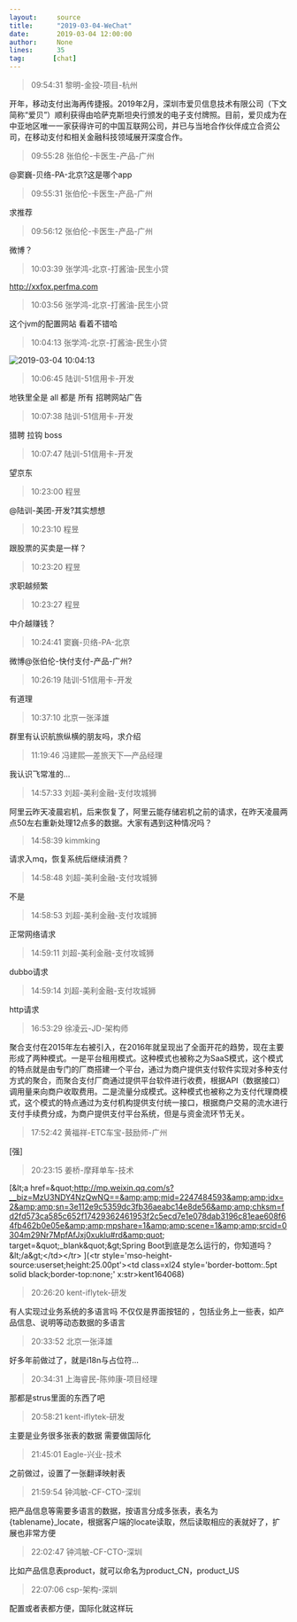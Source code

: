 ```yaml
---
layout:     source 
title:      "2019-03-04-WeChat"
date:       2019-03-04 12:00:00
author:     None
lines:      35 
tag:       [chat]
---
```

> 09:54:31  黎明-金投-项目-杭州  
   
开年，移动支付出海再传捷报。2019年2月，深圳市爱贝信息技术有限公司（下文简称“爱贝”）顺利获得由哈萨克斯坦央行颁发的电子支付牌照。目前，爱贝成为在中亚地区唯一一家获得许可的中国互联网公司，并已与当地合作伙伴成立合资公司，在移动支付和相关金融科技领域展开深度合作。  
   
> 09:55:28  张伯伦-卡医生-产品-广州  
   
@窦巍-贝络-PA-北京?这是哪个app  
   
> 09:55:31  张伯伦-卡医生-产品-广州  
   
求推荐  
   
> 09:56:12  张伯伦-卡医生-产品-广州  
   
微博？  
   
> 10:03:39  张学鸿-北京-打酱油-民生小贷  
   
http://xxfox.perfma.com  
   
> 10:03:56  张学鸿-北京-打酱油-民生小贷  
   
这个jvm的配置网站 看着不错哈  
   
> 10:04:13  张学鸿-北京-打酱油-民生小贷  
   
![2019-03-04 10:04:13](http://static.cocolian.cn/img/20190304_100413.png) 
   
> 10:06:45  陆训-51信用卡-开发  
   
地铁里全是 all 都是 所有 招聘网站广告  
   
> 10:07:38  陆训-51信用卡-开发  
   
猎聘 拉钩 boss  
   
> 10:07:47  陆训-51信用卡-开发  
   
望京东  
   
> 10:23:00  程昱  
   
@陆训-美团-开发?其实想想  
   
> 10:23:10  程昱  
   
跟股票的买卖是一样？  
   
> 10:23:20  程昱  
   
求职越频繁  
   
> 10:23:27  程昱  
   
中介越赚钱？  
   
> 10:24:41  窦巍-贝络-PA-北京  
   
微博@张伯伦-快付支付-产品-广州?  
   
> 10:26:19  陆训-51信用卡-开发  
   
有道理   
   
> 10:37:10  北京一张泽雄  
   
群里有认识航旅纵横的朋友吗，求介绍  
   
> 11:19:46  冯建熙—差旅天下—产品经理  
   
我认识飞常准的…  
   
> 14:57:33  刘超-美利金融-支付攻城狮  
   
阿里云昨天凌晨宕机，后来恢复了，阿里云能存储宕机之前的请求，在昨天凌晨两点50左右重新处理12点多的数据。大家有遇到这种情况吗？  
   
> 14:58:39  kimmking  
   
请求入mq，恢复系统后继续消费？  
   
> 14:58:48  刘超-美利金融-支付攻城狮  
   
不是  
   
> 14:58:53  刘超-美利金融-支付攻城狮  
   
正常网络请求  
   
> 14:59:11  刘超-美利金融-支付攻城狮  
   
dubbo请求  
   
> 14:59:14  刘超-美利金融-支付攻城狮  
   
http请求  
   
> 16:53:29  徐凌云-JD-架构师  
   
聚合支付在2015年左右被引入，在2016年就呈现出了全面开花的趋势，现在主要形成了两种模式。一是平台租用模式。这种模式也被称之为SaaS模式，这个模式的特点就是由专门的厂商搭建一个平台，通过为商户提供支付软件实现对多种支付方式的聚合，而聚合支付厂商通过提供平台软件进行收费，根据API（数据接口）调用量来向商户收取费用。二是流量分成模式。这种模式也被称之为支付代理商模式，这个模式的特点通过为支付机构提供支付统一接口，根据商户交易的流水进行支付手续费分成，为商户提供支付平台系统，但是与资金流环节无关。  
   
> 17:52:42  黄福祥-ETC车宝-鼓励师-广州  
   
[强]  
   
> 20:23:15  姜桥-摩拜单车-技术  
   
[&amp;lt;a href=&amp;quot;http://mp.weixin.qq.com/s?__biz=MzU3NDY4NzQwNQ==&amp;amp;mid=2247484593&amp;amp;idx=2&amp;amp;sn=3e112e9c5359dc3fb36aeabc14e8de56&amp;amp;chksm=fd2fd573ca585c652f17429362461953f2c5ecd7e1e078dab3196c81eae608f64fb462b0e05e&amp;amp;mpshare=1&amp;amp;scene=1&amp;amp;srcid=0304m29Nr7MpfAfJxj0xuklu#rd&amp;quot; target=&amp;quot;_blank&amp;quot;&amp;gt;Spring Boot到底是怎么运行的，你知道吗？&amp;lt;/a&amp;gt;&lt;/td&gt;&lt;/tr&gt;
](&lt;tr style='mso-height-source:userset;height:25.00pt'&gt;&lt;td class=xl24  style='border-bottom:.5pt solid black;border-top:none;' x:str&gt;kent164068)  
   
> 20:26:20  kent-iflytek-研发  
   
有人实现过业务系统的多语言吗    不仅仅是界面按钮的 ，包括业务上一些表，如产品信息、说明等动态数据的多语言  
   
> 20:33:52  北京一张泽雄  
   
好多年前做过了，就是i18n与占位符…  
   
> 20:34:31  上海睿民-陈帅康-项目经理  
   
那都是strus里面的东西了吧  
   
> 20:58:21  kent-iflytek-研发  
   
主要是业务很多张表的数据 需要做国际化    
   
> 21:45:01  Eagle-兴业-技术  
   
之前做过，设置了一张翻译映射表  
   
> 21:59:54  钟鸿敏-CF-CTO-深圳  
   
把产品信息等需要多语言的数据，按语言分成多张表，表名为{tablename}_locate，根据客户端的locate读取，然后读取相应的表就好了，扩展也非常方便  
   
> 22:02:47  钟鸿敏-CF-CTO-深圳  
   
比如产品信息表product，就可以命名为product_CN，product_US  
   
> 22:07:06  csp-架构-深圳  
   
配置或者表都方便，国际化就这样玩  
   
